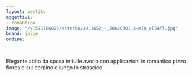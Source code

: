 ```yaml
---
layout: vestito
aggettivi:
- romantico
image: "/v1570786025/viterbo/JOL1652_-_JOA20301_A-min_xl54fl.jpg"
brand: jolie
ordine: 

---
```

Elegante abito da sposa in tulle avorio con applicazioni in romantico pizzo floreale sul corpino e lungo lo strascico